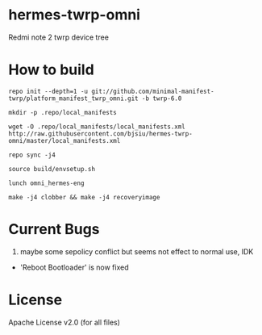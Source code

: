 # hermes-twrp-omni
Redmi note 2 twrp device tree

# How to build
```
repo init --depth=1 -u git://github.com/minimal-manifest-twrp/platform_manifest_twrp_omni.git -b twrp-6.0

mkdir -p .repo/local_manifests

wget -O .repo/local_manifests/local_manifests.xml http://raw.githubusercontent.com/bjsiu/hermes-twrp-omni/master/local_manifests.xml

repo sync -j4

source build/envsetup.sh

lunch omni_hermes-eng

make -j4 clobber && make -j4 recoveryimage
```

# Current Bugs
1. maybe some sepolicy conflict but seems not effect to normal use, IDK
* 'Reboot Bootloader' is now fixed

# License
Apache License v2.0 (for all files)